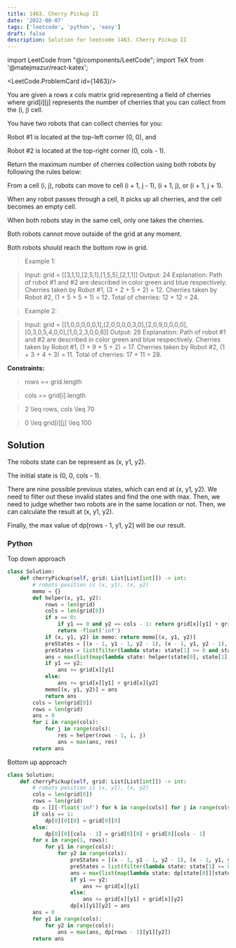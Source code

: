 ```yaml
---
title: 1463. Cherry Pickup II
date: '2022-08-07'
tags: ['leetcode', 'python', 'easy']
draft: false
description: Solution for leetcode 1463. Cherry Pickup II
---
```

import LeetCode from "@/components/LeetCode";
import TeX from '@matejmazur/react-katex';

<LeetCode.ProblemCard id={1463}/>
 
You are given a rows x cols matrix grid representing a field of cherries where grid[i][j] represents the number of cherries that you can collect from the (i, j) cell.

You have two robots that can collect cherries for you:

Robot #1 is located at the top-left corner (0, 0), and

Robot #2 is located at the top-right corner (0, cols - 1).

Return the maximum number of cherries collection using both robots by following the rules below:

From a cell (i, j), robots can move to cell (i + 1, j - 1), (i + 1, j), or (i + 1, j + 1).

When any robot passes through a cell, It picks up all cherries, and the cell becomes an empty cell.

When both robots stay in the same cell, only one takes the cherries.

Both robots cannot move outside of the grid at any moment.

Both robots should reach the bottom row in grid.

 > Example 1:

 > Input: grid = [[3,1,1],[2,5,1],[1,5,5],[2,1,1]]
 > Output: 24
 > Explanation: Path of robot #1 and #2 are described in color green and blue respectively.
 > Cherries taken by Robot #1, (3 + 2 + 5 + 2) = 12.
 > Cherries taken by Robot #2, (1 + 5 + 5 + 1) = 12.
 > Total of cherries: 12 + 12 = 24.

 > Example 2:

 > Input: grid = [[1,0,0,0,0,0,1],[2,0,0,0,0,3,0],[2,0,9,0,0,0,0],[0,3,0,5,4,0,0],[1,0,2,3,0,0,6]]
 > Output: 28
 > Explanation: Path of robot #1 and #2 are described in color green and blue respectively.
 > Cherries taken by Robot #1, (1 + 9 + 5 + 2) = 17.
 > Cherries taken by Robot #2, (1 + 3 + 4 + 3) = 11.
 > Total of cherries: 17 + 11 = 28.

**Constraints:**

 > rows == grid.length

 > cols == grid[i].length

 > 2 <TeX>\leq</TeX> rows, cols <TeX>\leq</TeX> 70

 > 0 <TeX>\leq</TeX> grid[i][j] <TeX>\leq</TeX> 100

## Solution
The robots state can be represent as (x, y1, y2). 

The initial state is (0, 0, cols - 1). 

There are nine possible previous states, which can end at (x, y1, y2). We need to filter out these invalid states and find the one with max. Then, we need to judge whether two robots are in the same location or not. Then, we can calculate the result at (x, y1, y2). 

Finally, the max value of dp[rows - 1, y1, y2] will be our result.


### Python
Top down approach
```python
class Solution:
    def cherryPickup(self, grid: List[List[int]]) -> int:
        # robots position is (x, y1), (x, y2)
        memo = {}
        def helper(x, y1, y2):
            rows = len(grid)
            cols = len(grid[0])
            if x == 0:
                if y1 == 0 and y2 == cols - 1: return grid[x][y1] + grid[x][y2] if cols > 1 else grid[x][y1]
                return -float('inf')
            if (x, y1, y2) in memo: return memo[(x, y1, y2)]
            preStates = [(x - 1, y1 - 1, y2 - 1), (x - 1, y1, y2 - 1), (x - 1, y1 + 1, y2 - 1),  (x - 1, y1 - 1, y2), (x - 1, y1, y2), (x - 1, y1 + 1, y2), (x - 1, y1 - 1, y2 + 1), (x - 1, y1, y2 + 1), (x - 1, y1 + 1, y2 + 1)]
            preStates = list(filter(lambda state: state[1] >= 0 and state[1] < cols and state[2] >= 0 and state[2] < cols , preStates))
            ans = max(list(map(lambda state: helper(state[0], state[1], state[2]), preStates)))
            if y1 == y2: 
                ans += grid[x][y1]
            else:
                ans += grid[x][y1] + grid[x][y2]
            memo[(x, y1, y2)] = ans
            return ans
        cols = len(grid[0])
        rows = len(grid)
        ans = 0
        for i in range(cols):
            for j in range(cols):
                res = helper(rows - 1, i, j)
                ans = max(ans, res)
        return ans
```
Bottom up approach
```python
class Solution:
    def cherryPickup(self, grid: List[List[int]]) -> int:
        # robots position is (x, y1), (x, y2)
        cols = len(grid[0])
        rows = len(grid)
        dp = [[[-float('inf') for k in range(cols)] for j in range(cols)] for i in range(rows)]
        if cols == 1:
            dp[0][0][0] = grid[0][0]
        else:
            dp[0][0][cols - 1] = grid[0][0] + grid[0][cols - 1]
        for x in range(1, rows):
            for y1 in range(cols):
                for y2 in range(cols):
                    preStates = [(x - 1, y1 - 1, y2 - 1), (x - 1, y1, y2 - 1), (x - 1, y1 + 1, y2 - 1),  (x - 1, y1 - 1, y2), (x - 1, y1, y2), (x - 1, y1 + 1, y2), (x - 1, y1 - 1, y2 + 1), (x - 1, y1, y2 + 1), (x - 1, y1 + 1, y2 + 1)]
                    preStates = list(filter(lambda state: state[1] >= 0 and state[1] < cols and state[2] >= 0 and state[2] < cols , preStates))
                    ans = max(list(map(lambda state: dp[state[0]][state[1]][state[2]], preStates)))
                    if y1 == y2: 
                        ans += grid[x][y1]
                    else:
                        ans += grid[x][y1] + grid[x][y2]
                    dp[x][y1][y2] = ans
        ans = 0
        for y1 in range(cols):
            for y2 in range(cols):
                ans = max(ans, dp[rows - 1][y1][y2])
        return ans
```